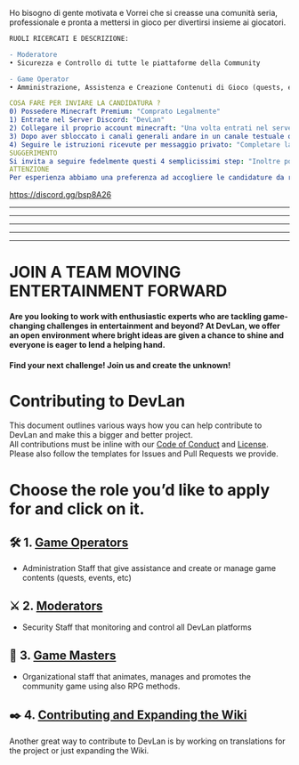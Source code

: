 Ho bisogno di gente motivata e Vorrei che si creasse una comunità seria, professionale e pronta a mettersi in gioco per divertirsi insieme ai giocatori.

```diff
RUOLI RICERCATI E DESCRIZIONE:

- Moderatore
• Sicurezza e Controllo di tutte le piattaforme della Community

- Game Operator
• Amministrazione, Assistenza e Creazione Contenuti di Gioco (quests, eventi, etc)
```
 ```yml
 COSA FARE PER INVIARE LA CANDIDATURA ?
 0) Possedere Minecraft Premium: "Comprato Legalmente"
 1) Entrate nel Server Discord: "DevLan"
 2) Collegare il proprio account minecraft: "Una volta entrati nel server discord, collegate l'account di minecraft "
 3) Dopo aver sbloccato i canali generali andare in un canale testuale qualsiasi ed eseguire il comando: " %apply "
 4) Seguire le istruzioni ricevute per messaggio privato: "Completare la domanda, confermare l'invio."
 SUGGERIMENTO
 Si invita a seguire fedelmente questi 4 semplicissimi step: "Inoltre potete tranquillamente rispondere alle domande in Italiano. Candidature inviate diversamente non saranno prese in considerazione."
 ATTENZIONE
 Per esperienza abbiamo una preferenza ad accogliere le candidature da ragazzi maggiori di 16 anni: "Tuttavia accettiamo le candidature da chiunque abbia voglia di tentare e di dimostrare il suo impegno per un progetto comune. Saremo grati di ignorare i limiti di età qualora il candidato rispecchi comunque i termini di professionalismo richiesti."
 ```

https://discord.gg/bsp8A26





---

---

---

---

---

# JOIN A TEAM MOVING ENTERTAINMENT FORWARD
####  Are you looking to work with enthusiastic experts who are tackling game-changing challenges in entertainment and beyond? At DevLan, we offer an open environment where bright ideas are given a chance to shine and everyone is eager to lend a helping hand.
#### Find your next challenge! Join us and create the unknown!

# Contributing to DevLan
This document outlines various ways how you can help contribute to DevLan and make this a bigger and better project.<br>
All contributions must be inline with our [Code of Conduct](https://github.com/DevLan-Support/arvan/blob/main/.github/code_of_conduct.md) and [License](https://github.com/DevLan-Support/arvan/blob/main/LICENSE).<br>
Please also follow the templates for Issues and Pull Requests we provide.

# Choose the role you’d like to apply for and click on it.

## :hammer_and_wrench: 1. [Game Operators](https://github.com/DevLan-Support/arvan/blob/main/pages/jobs/game-operators.md)
- Administration Staff that give assistance and create or manage game contents (quests, events, etc)

## :crossed_swords: 2. [Moderators](https://github.com/DevLan-Support/arvan/blob/main/pages/jobs/moderators.md)
- Security Staff that monitoring and control all DevLan platforms

## :memo: 3. [Game Masters](https://github.com/DevLan-Support/arvan/blob/main/pages/jobs/masters.md)
- Organizational staff that animates, manages and promotes the community game using also RPG methods.

## ✒️ 4. [Contributing and Expanding the Wiki](https://github.com/DevLan-Support/arvan/wiki/Contributing-and-Expanding-the-Wiki)
Another great way to contribute to DevLan is by working on translations for the project or just expanding the Wiki.
